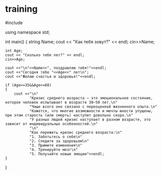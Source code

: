 # training

#include <iostream>

using namespace std;

int main() {
    string Name;
    cout << "Как тебя зовут?" << endl;
    cin>>Name;

    int Age;
    cout << "Сколько тебе лет?" << endl;
    cin>>Age;

    cout <<"\n"<<Name<<", поздравляю тебя!"<<endl;
    cout <<"Сегодня тебе "<<Age<<" лет\n";
    cout <<"Желаю счастья и здоровья!"<<endl;

    if (Age>=35&&Age<=60)
    {
        cout <<"\n"
               "Кризис среднего возраста — это эмоциональное состояние, которое человек испытывает в возрасте 30–50 лет.\n"
               "Чаще всего оно связано с переоценкой жизненного опыта.\n"
               "Кажется, что многие возможности и мечты юности упущены, при этом старость (или смерть) наступит довольно скоро.\n"
               "У разных людей кризис наступает в разном возрасте, это зависит от индивидуальных особенностей.\n"
               "\n"
               "Как пережить кризис среднего возраста:\n"
               "1. Заботьтесь о себе\n"
               "2. Следите за здоровьем\n"
               "3. Примите изменения\n"
               "4. Тренируйте мозг\n"
               "5. Получайте новые эмоции"<<endl;
    }

}
